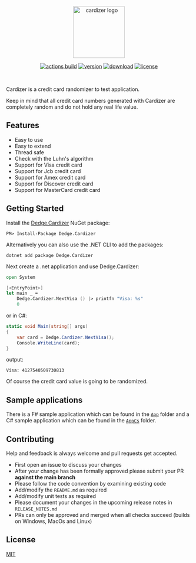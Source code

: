 <br />

<p align="center">
    <img src="https://raw.githubusercontent.com/d-edge/cardizer/main/cardizer.png" alt="cardizer logo" height="140">
</p>

<p align="center">
        <a href="https://github.com/d-edge/Cardizer/actions" title="actions"><img src="https://github.com/d-edge/cardizer/actions/workflows/build.yml/badge.svg?branch=main" alt="actions build" /></a>
    <a href="https://www.nuget.org/packages/Dedge.Cardizer/" title="nuget"><img src="https://img.shields.io/nuget/vpre/Dedge.Cardizer" alt="version" /></a>
    <a href="https://www.nuget.org/stats/packages/Dedge.Cardizer?groupby=Version" title="stats"><img src="https://img.shields.io/nuget/dt/Dedge.Cardizer" alt="download" /></a> 
    <a href="https://raw.githubusercontent.com/d-edge/cardizer/main/LICENSE" title="license"><img src="https://img.shields.io/github/license/d-edge/Cardizer" alt="license" /></a>
</p>

<br />

Cardizer is a credit card randomizer to test application.

Keep in mind that all credit card numbers generated with Cardizer are completely random and do not hold any real life value.

## Features

* Easy to use
* Easy to extend
* Thread safe
* Check with the Luhn's algorithm
* Support for Visa credit card
* Support for Jcb credit card
* Support for Amex credit card
* Support for Discover credit card
* Support for MasterCard credit card

## Getting Started

Install the [Dedge.Cardizer](https://www.nuget.org/packages/Dedge.Cardizer) NuGet package:

    PM> Install-Package Dedge.Cardizer

Alternatively you can also use the .NET CLI to add the packages:

    dotnet add package Dedge.Cardizer

Next create a .net application and use Dedge.Cardizer:

```fsharp
open System

[<EntryPoint>]
let main _ =
    Dedge.Cardizer.NextVisa () |> printfn "Visa: %s"
    0
```

or in C#:

```csharp
static void Main(string[] args)
{
    var card = Dedge.Cardizer.NextVisa();
    Console.WriteLine(card);
}
```

output:

    Visa: 4127540509730813

Of course the credit card value is going to be randomized.

## Sample applications

There is a F# sample application which can be found in the [`App`](https://github.com/d-edge/Cardizer/tree/main/src/App) folder and a C# sample application which can be found in the [`AppCs`](https://github.com/d-edge/Cardizer/tree/main/src/AppCs) folder.

## Contributing

Help and feedback is always welcome and pull requests get accepted.

* First open an issue to discuss your changes
* After your change has been formally approved please submit your PR **against the main branch**
* Please follow the code convention by examining existing code
* Add/modify the `README.md` as required
* Add/modify unit tests as required
* Please document your changes in the upcoming release notes in `RELEASE_NOTES.md`
* PRs can only be approved and merged when all checks succeed (builds on Windows, MacOs and Linux)

## License

[MIT](https://raw.githubusercontent.com/d-edge/cardizer/main/LICENSE)
